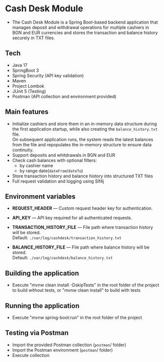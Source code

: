 # Cash Desk Module

* The Cash Desk Module is a Spring Boot-based backend application that manages deposit and withdrawal operations for multiple cashiers in BGN and EUR currencies and stores the transaction and balance history securely in TXT files.
 
## Tech

- Java 17
- SpringBoot 3
- Spring Security (API key validation)
- Maven
- Project Lombok
- JUnit 5 (Testing)
- Postman (API collection and environment provided)

## Main features

* Initialize cashiers and store them in an in-memory data structure during the first application startup, while also creating the `balance_history.txt` file.  
	On subsequent application runs, the system reads the latest balances from the file and repopulates the in-memory structure to ensure data continuity.
* Support deposits and whitdrawals in BGN and EUR
* Check cash balances with optional filters: 
	* by cashier name 
	* by range date(`dateFrom`/`dateTo`)
* Store transaction history and balance history into structured TXT files
* Full request validation and logging using Slf4j

## Environment variables

- **REQUEST_HEADER** — Custom request header key for authentication.

- **API_KEY** — API key required for all authenticated requests.

- **TRANSACTION_HISTORY_FILE** — File path where transaction history will be stored.  
  Default: `./var/log/cashdesk/transaction_history.txt`

- **BALANCE_HISTORY_FILE** — File path where balance history will be stored.  
  Default: `./var/log/cashdesk/balance_history.txt`


## Building the application
* Execute "mvnw clean install -DskipTests" in the root folder of the project to build without tests, or "mvnw clean install" to build with tests

## Running the application
* Execute "mvnw spring-boot:run" in the root folder of the project

## Testing via Postman
* Import the provided Postman collection (`postman`/ folder)
* Import the Postman environment (`postman`/ folder)
* Execute collection